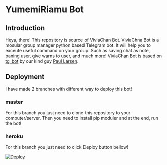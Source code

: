 # YumemiRiamu Bot
## Introduction
Heya, there! This repository is source of ViviaChan Bot. ViviaChna Bot is a mosular group manager python based Telegram bot. It will help you to exceute useful command on your group. Such as saving chat as note, baning user, give warns to user, and much more!
ViviaChan Bot is based on [tg_bot](https://github.com/PaulSonOfLars/tgbot) by our kind guy [Paul Larsen](https://github.com/PaulSonOfLars).

## Deployment
I have made 2 branches with different way to deploy this bot!
### master
 For this branch you just need to clone this repository to your computer/server. Then you need to install pip moduler and at the end, run the bot!

### heroku
 For this branch you just need to click Deploy button bellow!
 
[![Deploy](https://www.herokucdn.com/deploy/button.svg)](https://heroku.com/deploy)